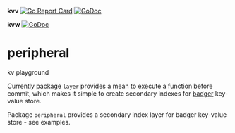 **kvv** [![Go Report Card](https://goreportcard.com/badge/github.com/dc0d/kvv)](https://goreportcard.com/report/github.com/dc0d/kvv) [![GoDoc](https://godoc.org/github.com/dc0d/kvv?status.svg)](https://godoc.org/github.com/dc0d/kvv)

**kvw** [![GoDoc](https://godoc.org/github.com/dc0d/kvv/kvw?status.svg)](https://godoc.org/github.com/dc0d/kvv/kvw)

# peripheral
kv playground 

Currently package `layer` provides a mean to execute a function before commit, which makes it simple to create secondary indexes for [badger](https://github.com/dgraph-io/badger/) key-value store.

Package `peripheral` provides a secondary index layer for badger key-value store - see examples.